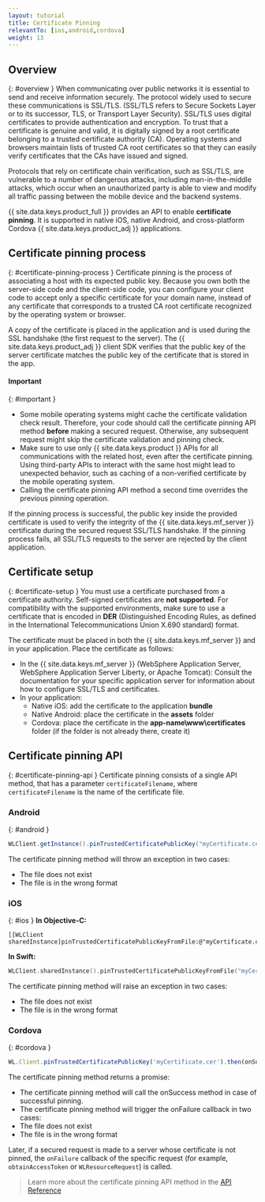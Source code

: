```yaml
---
layout: tutorial
title: Certificate Pinning
relevantTo: [ios,android,cordova]
weight: 13
---
```

<!-- NLS_CHARSET=UTF-8 -->
## Overview
{: #overview }
When communicating over public networks it is essential to send and receive information securely. The protocol widely used to secure these communications is SSL/TLS. (SSL/TLS refers to Secure Sockets Layer or to its successor, TLS, or Transport Layer Security). SSL/TLS uses digital certificates to provide authentication and encryption. To trust that a certificate is genuine and valid, it is digitally signed by a root certificate belonging to a trusted certificate authority (CA). Operating systems and browsers maintain lists of trusted CA root certificates so that they can easily verify certificates that the CAs have issued and signed.

Protocols that rely on certificate chain verification, such as SSL/TLS, are vulnerable to a number of dangerous attacks, including man-in-the-middle attacks, which occur when an unauthorized party is able to view and modify all traffic passing between the mobile device and the backend systems.

{{ site.data.keys.product_full }} provides an API to enable **certificate pinning**. It is supported in native iOS, native Android, and cross-platform Cordova {{ site.data.keys.product_adj }} applications.

## Certificate pinning process
{: #certificate-pinning-process }
Certificate pinning is the process of associating a host with its expected public key. Because you own both the server-side code and the client-side code, you can configure your client code to accept only a specific certificate for your domain name, instead of any certificate that corresponds to a trusted CA root certificate recognized by the operating system or browser.

A copy of the certificate is placed in the application and is used during the SSL handshake (the first request to the server). The {{ site.data.keys.product_adj }} client SDK verifies that the public key of the server certificate matches the public key of the certificate that is stored in the app.

#### Important
{: #important }
* Some mobile operating systems might cache the certificate validation check result. Therefore, your code should call the certificate pinning API method **before** making a secured request. Otherwise, any subsequent request might skip the certificate validation and pinning check.
* Make sure to use only {{ site.data.keys.product }} APIs for all communications with the related host, even after the certificate pinning. Using third-party APIs to interact with the same host might lead to unexpected behavior, such as caching of a non-verified certificate by the mobile operating system.
* Calling the certificate pinning API method a second time overrides the previous pinning operation.

If the pinning process is successful, the public key inside the provided certificate is used to verify the integrity of the {{ site.data.keys.mf_server }} certificate during the secured request SSL/TLS handshake. If the pinning process fails, all SSL/TLS requests to the server are rejected by the client application.

## Certificate setup
{: #certificate-setup }
You must use a certificate purchased from a certificate authority. Self-signed certificates are **not supported**. For compatibility with the supported environments, make sure to use a certificate that is encoded in **DER** (Distinguished Encoding Rules, as defined in the International Telecommunications Union X.690 standard) format.

The certificate must be placed in both the {{ site.data.keys.mf_server }} and in your application. Place the certificate as follows:

* In the {{ site.data.keys.mf_server }} (WebSphere  Application Server, WebSphere Application Server Liberty, or Apache Tomcat): Consult the documentation for your specific application server for information about how to configure SSL/TLS and certificates.
* In your application:
    - Native iOS: add the certificate to the application **bundle**
    - Native Android: place the certificate in the **assets** folder
    - Cordova: place the certificate in the **app-name\www\certificates** folder (if the folder is not already there, create it)

## Certificate pinning API
{: #certificate-pinning-api }
Certificate pinning consists of a single API method, that has a parameter `certificateFilename`, where `certificateFilename` is the name of the certificate file.

### Android
{: #android }
```java
WLClient.getInstance().pinTrustedCertificatePublicKey("myCertificate.cer");
```

The certificate pinning method will throw an exception in two cases:

* The file does not exist
* The file is in the wrong format

### iOS
{: #ios }
**In Objective-C:**

```objc
[[WLClient sharedInstance]pinTrustedCertificatePublicKeyFromFile:@"myCertificate.cer"];

```

**In Swift:**

```swift
WLClient.sharedInstance().pinTrustedCertificatePublicKeyFromFile("myCertificate.cer")
```

The certificate pinning method will raise an exception in two cases:

* The file does not exist
* The file is in the wrong format

### Cordova
{: #cordova }
```javascript
WL.Client.pinTrustedCertificatePublicKey('myCertificate.cer').then(onSuccess,onFailure);

```

The certificate pinning method returns a promise:

* The certificate pinning method will call the onSuccess method in case of successful pinning.
* The certificate pinning method will trigger the onFailure callback in two cases:
* The file does not exist
* The file is in the wrong format

Later, if a secured request is made to a server whose certificate is not pinned, the `onFailure` callback of the specific request (for example, `obtainAccessToken` or `WLResourceRequest`) is called.

> Learn more about the certificate pinning API method in the [API Reference](http://www.ibm.com/support/knowledgecenter/SSHS8R_8.0.0/com.ibm.worklight.apiref.doc/apiref/c_client_api.html)
